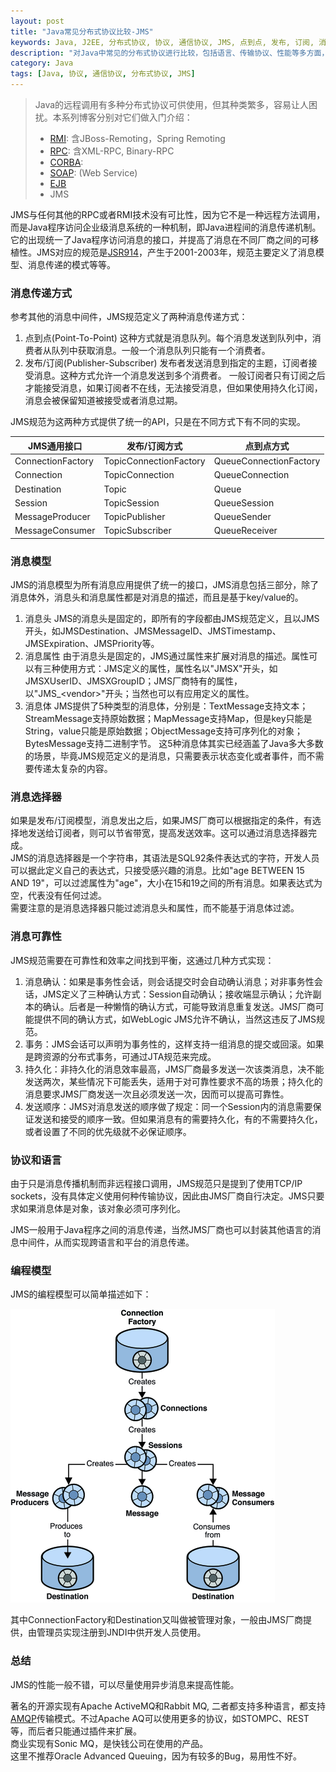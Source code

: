 ```yaml
---
layout: post
title: "Java常见分布式协议比较-JMS"
keywords: Java, J2EE, 分布式协议, 协议, 通信协议, JMS, 点到点, 发布, 订阅, 消息确认, 持久化, 消息选择器, 选择器
description: "对Java中常见的分布式协议进行比较，包括语言、传输协议、性能等多方面，本文介绍了JMS。"
category: Java
tags: [Java, 协议, 通信协议, 分布式协议, JMS]
---
```


> Java的远程调用有多种分布式协议可供使用，但其种类繁多，容易让人困扰。本系列博客分别对它们做入门介绍：
> * [RMI](http://xiaoqing.me/2012/12/21/protocols-rmi/): 含JBoss-Remoting，Spring Remoting
> * [RPC](http://xiaoqing.me/2012/12/25/protocols-rpc/): 含XML-RPC, Binary-RPC
> * [CORBA](http://xiaoqing.me/2012/12/28/protocols-corba/): 
> * [SOAP](http://xiaoqing.me): (Web Service)
> * [EJB](http://xiaoqing.me/2012/12/19/protocols-ejb/) 
> * JMS

JMS与任何其他的RPC或者RMI技术没有可比性，因为它不是一种远程方法调用，而是Java程序访问企业级消息系统的一种机制，即Java进程间的消息传递机制。它的出现统一了Java程序访问消息的接口，并提高了消息在不同厂商之间的可移植性。JMS对应的规范是[JSR914](http://www.jcp.org/en/jsr/detail?id=914)，产生于2001-2003年，规范主要定义了消息模型、消息传递的模式等等。

### 消息传递方式
参考其他的消息中间件，JMS规范定义了两种消息传递方式：  
1. 点到点(Point-To-Point)
这种方式就是消息队列。每个消息发送到队列中，消费者从队列中获取消息。一般一个消息队列只能有一个消费者。  
2. 发布/订阅(Publisher-Subscriber)
发布者发送消息到指定的主题，订阅者接受消息。这种方式允许一个消息发送到多个消费者。
一般订阅者只有订阅之后才能接受消息，如果订阅者不在线，无法接受消息，但如果使用持久化订阅，消息会被保留知道被接受或者消息过期。

JMS规范为这两种方式提供了统一的API，只是在不同方式下有不同的实现。  

<table class="large">
<thead>
<tr>
<th>JMS通用接口</th>
<th>发布/订阅方式</th>
<th>点到点方式</th>
</tr>
</thead>
<tbody>
<tr>
<td>ConnectionFactory</td>
<td>TopicConnectionFactory</td>
<td>QueueConnectionFactory</td>
</tr>
<tr>
<td>Connection</td>
<td>TopicConnection</td>
<td>QueueConnection</td>
</tr>
<tr>
<td>Destination</td>
<td>Topic</td>
<td>Queue</td>
</tr>
<tr>
<td>Session</td>
<td>TopicSession</td>
<td>QueueSession</td>
</tr>
<tr>
<td>MessageProducer</td>
<td>TopicPublisher</td>
<td>QueueSender</td>
</tr>
<tr>
<td>MessageConsumer</td>
<td>TopicSubscriber</td>
<td>QueueReceiver</td>
</tr>
</tbody>
</table>
<p></p>

### 消息模型
JMS的消息模型为所有消息应用提供了统一的接口，JMS消息包括三部分，除了消息体外，消息头和消息属性都是对消息的描述，而且是基于key/value的。  
1. 消息头
JMS的消息头是固定的，即所有的字段都由JMS规范定义，且以JMS开头，如JMSDestination、JMSMessageID、JMSTimestamp、JMSExpiration、JMSPriority等。  
2. 消息属性
由于消息头是固定的，JMS通过属性来扩展对消息的描述。属性可以有三种使用方式：JMS定义的属性，属性名以"JMSX"开头，如JMSXUserID、JMSXGroupID；JMS厂商特有的属性，以"JMS_&lt;vendor&gt;"开头；当然也可以有应用定义的属性。  
3. 消息体
JMS提供了5种类型的消息体，分别是：TextMessage支持文本；StreamMessage支持原始数据；MapMessage支持Map，但是key只能是String，value只能是原始数据；ObjectMessage支持可序列化的对象；BytesMessage支持二进制字节。
这5种消息体其实已经涵盖了Java多大多数的场景，毕竟JMS规范定义的是消息，只需要表示状态变化或者事件，而不需要传递太复杂的内容。

### 消息选择器
如果是发布/订阅模型，消息发出之后，如果JMS厂商可以根据指定的条件，有选择地发送给订阅者，则可以节省带宽，提高发送效率。这可以通过消息选择器完成。  
JMS的消息选择器是一个字符串，其语法是SQL92条件表达式的字符，开发人员可以据此定义自己的表达式，只接受感兴趣的消息。比如"age BETWEEN 15 AND 19"，可以过滤属性为"age"，大小在15和19之间的所有消息。如果表达式为空，代表没有任何过滤。  
需要注意的是消息选择器只能过滤消息头和属性，而不能基于消息体过滤。  
	
### 消息可靠性
JMS规范需要在可靠性和效率之间找到平衡，这通过几种方式实现：
1. 消息确认：如果是事务性会话，则会话提交时会自动确认消息；对非事务性会话，JMS定义了三种确认方式：Session自动确认；接收端显示确认；允许副本的确认。后者是一种懒惰的确认方式，可能导致消息重复发送。JMS厂商可能提供不同的确认方式，如WebLogic JMS允许不确认，当然这违反了JMS规范。
2. 事务：JMS会话可以声明为事务性的，这样支持一组消息的提交或回滚。如果是跨资源的分布式事务，可通过JTA规范来完成。
3. 持久化：非持久化的消息效率最高，JMS厂商最多发送一次该类消息，决不能发送两次，某些情况下可能丢失，适用于对可靠性要求不高的场景；持久化的消息要求JMS厂商发送一次且必须发送一次，因而可以提高可靠性。
4. 发送顺序：JMS对消息发送的顺序做了规定：同一个Session内的消息需要保证发送和接受的顺序一致。但如果消息有的需要持久化，有的不需要持久化，或者设置了不同的优先级就不必保证顺序。

### 协议和语言
由于只是消息传播机制而非远程接口调用，JMS规范只是提到了使用TCP/IP sockets，没有具体定义使用何种传输协议，因此由JMS厂商自行决定。JMS只要求如果消息体是对象，该对象必须可序列化。  

JMS一般用于Java程序之间的消息传递，当然JMS厂商也可以封装其他语言的消息中间件，从而实现跨语言和平台的消息传递。

### 编程模型
JMS的编程模型可以简单描述如下：

<p class="image-container middle">
<a href="#"><img alt="JMS programming model" src="/assets/images/protocols-jms-programming-model.png"></a>
</p>

其中ConnectionFactory和Destination又叫做被管理对象，一般由JMS厂商提供，由管理员实现注册到JNDI中供开发人员使用。

### 总结
JMS的性能一般不错，可以尽量使用异步消息来提高性能。

著名的开源实现有Apache ActiveMQ和Rabbit MQ, 二者都支持多种语言，都支持[AMQP](http://www.amqp.org/about/what)传输模式。不过Apache AQ可以使用更多的协议，如STOMPC、REST等，而后者只能通过插件来扩展。  
商业实现有Sonic MQ，是快钱公司在使用的产品。  
这里不推荐Oracle Advanced Queuing，因为有较多的Bug，易用性不好。
